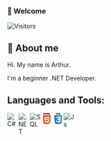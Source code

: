 ### 👋 Welcome 
![Visitors](https://visitor-badge.glitch.me/badge?page_id=arthur852) 

## 🤠 About me

Hi. My name is Arthur.

I'm a beginner .NET Developer.

## Languages and Tools:

<img align="left" alt="C#" width="26px" src="https://edu.softline.by/upload/catalog/small/1612771776_c-sharp-c-logo.png" />

<img align="left" alt=".NET" width="26px" src="https://upload.wikimedia.org/wikipedia/commons/thumb/e/ee/.NET_Core_Logo.svg/1200px-.NET_Core_Logo.svg.png" />

<img align="left" alt="SQL" width="26px" src="https://cdn2.iconfinder.com/data/icons/line-design-database-set-4/21/sql-badge-512.png" />

<img align="left" alt="Html" width="26px" src="https://raw.githubusercontent.com/github/explore/80688e429a7d4ef2fca1e82350fe8e3517d3494d/topics/html/html.png" />

<img align="left" alt="Css" width="26px" src="https://raw.githubusercontent.com/github/explore/80688e429a7d4ef2fca1e82350fe8e3517d3494d/topics/css/css.png" />

<img align="left" alt="Js" width="26px" src="https://cdn.iconscout.com/icon/free/png-256/javascript-2752148-2284965.png" />
